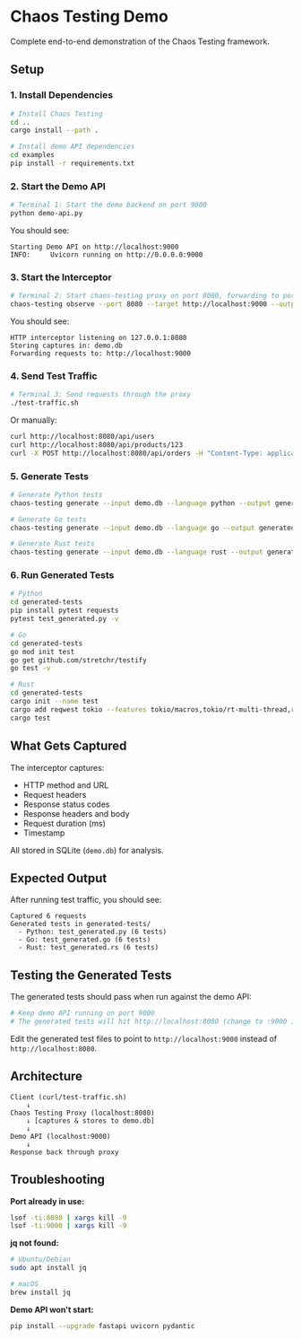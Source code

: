 # Chaos Testing Demo

Complete end-to-end demonstration of the Chaos Testing framework.

## Setup

### 1. Install Dependencies

```bash
# Install Chaos Testing
cd ..
cargo install --path .

# Install demo API dependencies
cd examples
pip install -r requirements.txt
```

### 2. Start the Demo API

```bash
# Terminal 1: Start the demo backend on port 9000
python demo-api.py
```

You should see:
```
Starting Demo API on http://localhost:9000
INFO:     Uvicorn running on http://0.0.0.0:9000
```

### 3. Start the Interceptor

```bash
# Terminal 2: Start chaos-testing proxy on port 8080, forwarding to port 9000
chaos-testing observe --port 8080 --target http://localhost:9000 --output demo.db
```

You should see:
```
HTTP interceptor listening on 127.0.0.1:8080
Storing captures in: demo.db
Forwarding requests to: http://localhost:9000
```

### 4. Send Test Traffic

```bash
# Terminal 3: Send requests through the proxy
./test-traffic.sh
```

Or manually:
```bash
curl http://localhost:8080/api/users
curl http://localhost:8080/api/products/123
curl -X POST http://localhost:8080/api/orders -H "Content-Type: application/json" -d '{"item":"widget"}'
```

### 5. Generate Tests

```bash
# Generate Python tests
chaos-testing generate --input demo.db --language python --output generated-tests

# Generate Go tests
chaos-testing generate --input demo.db --language go --output generated-tests

# Generate Rust tests
chaos-testing generate --input demo.db --language rust --output generated-tests
```

### 6. Run Generated Tests

```bash
# Python
cd generated-tests
pip install pytest requests
pytest test_generated.py -v

# Go
cd generated-tests
go mod init test
go get github.com/stretchr/testify
go test -v

# Rust
cd generated-tests
cargo init --name test
cargo add reqwest tokio --features tokio/macros,tokio/rt-multi-thread,reqwest/json
cargo test
```

## What Gets Captured

The interceptor captures:
- HTTP method and URL
- Request headers
- Response status codes
- Response headers and body
- Request duration (ms)
- Timestamp

All stored in SQLite (`demo.db`) for analysis.

## Expected Output

After running test traffic, you should see:
```
Captured 6 requests
Generated tests in generated-tests/
  - Python: test_generated.py (6 tests)
  - Go: test_generated.go (6 tests)
  - Rust: test_generated.rs (6 tests)
```

## Testing the Generated Tests

The generated tests should pass when run against the demo API:

```bash
# Keep demo API running on port 9000
# The generated tests will hit http://localhost:8080 (change to :9000 in test files)
```

Edit the generated test files to point to `http://localhost:9000` instead of `http://localhost:8080`.

## Architecture

```
Client (curl/test-traffic.sh)
    ↓
Chaos Testing Proxy (localhost:8080)
    ↓ [captures & stores to demo.db]
    ↓
Demo API (localhost:9000)
    ↓
Response back through proxy
```

## Troubleshooting

**Port already in use:**
```bash
lsof -ti:8080 | xargs kill -9
lsof -ti:9000 | xargs kill -9
```

**jq not found:**
```bash
# Ubuntu/Debian
sudo apt install jq

# macOS
brew install jq
```

**Demo API won't start:**
```bash
pip install --upgrade fastapi uvicorn pydantic
```

